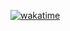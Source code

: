 [![wakatime](https://wakatime.com/badge/user/7016f239-2ac1-4deb-8e19-1db3e4b7bde3.svg)](https://wakatime.com/@7016f239-2ac1-4deb-8e19-1db3e4b7bde3)
